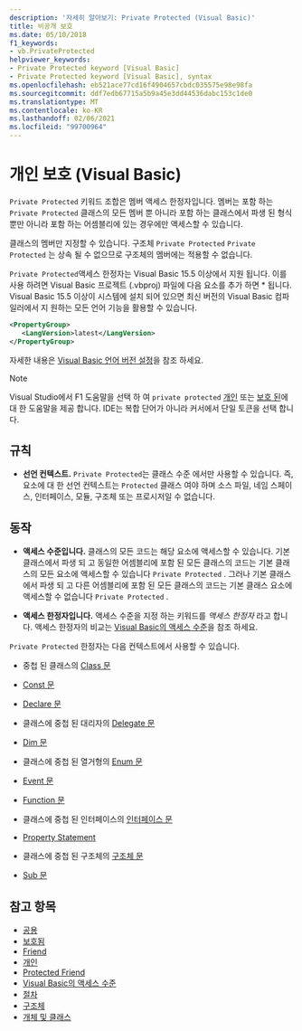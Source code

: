 ```yaml
---
description: '자세히 알아보기: Private Protected (Visual Basic)'
title: 비공개 보호
ms.date: 05/10/2018
f1_keywords:
- vb.PrivateProtected
helpviewer_keywords:
- Private Protected keyword [Visual Basic]
- Private Protected keyword [Visual Basic], syntax
ms.openlocfilehash: eb521ace77cd16f4904657cbdc035575e98e98fa
ms.sourcegitcommit: ddf7edb67715a5b9a45e3dd44536dabc153c1de0
ms.translationtype: MT
ms.contentlocale: ko-KR
ms.lasthandoff: 02/06/2021
ms.locfileid: "99700964"
---
```

# <a name="private-protected-visual-basic"></a>개인 보호 (Visual Basic)

`Private Protected` 키워드 조합은 멤버 액세스 한정자입니다. 멤버는 포함 하는 `Private Protected` 클래스의 모든 멤버 뿐 아니라 포함 하는 클래스에서 파생 된 형식 뿐만 아니라 포함 하는 어셈블리에 있는 경우에만 액세스할 수 있습니다.

클래스의 멤버만 지정할 수 있습니다. 구조체 `Private Protected` `Private Protected` 는 상속 될 수 없으므로 구조체의 멤버에는 적용할 수 없습니다.

`Private Protected`액세스 한정자는 Visual Basic 15.5 이상에서 지원 됩니다. 이를 사용 하려면 Visual Basic 프로젝트 (.vbproj) 파일에 다음 요소를 추가 하면 \* 됩니다. Visual Basic 15.5 이상이 시스템에 설치 되어 있으면 최신 버전의 Visual Basic 컴파일러에서 지 원하는 모든 언어 기능을 활용할 수 있습니다.

```xml
<PropertyGroup>
   <LangVersion>latest</LangVersion>
</PropertyGroup>
```

자세한 내용은 [Visual Basic 언어 버전 설정](../configure-language-version.md)을 참조 하세요.

> [!NOTE]
> Visual Studio에서 F1 도움말을 선택 하 여 `private protected` [개인](private.md) 또는 [보호 된](protected.md)에 대 한 도움말을 제공 합니다. IDE는 복합 단어가 아니라 커서에서 단일 토큰을 선택 합니다.

## <a name="rules"></a>규칙

- **선언 컨텍스트.** `Private Protected`는 클래스 수준 에서만 사용할 수 있습니다. 즉, 요소에 대 한 선언 컨텍스트는 `Protected` 클래스 여야 하며 소스 파일, 네임 스페이스, 인터페이스, 모듈, 구조체 또는 프로시저일 수 없습니다.

## <a name="behavior"></a>동작

- **액세스 수준입니다.** 클래스의 모든 코드는 해당 요소에 액세스할 수 있습니다. 기본 클래스에서 파생 되 고 동일한 어셈블리에 포함 된 모든 클래스의 코드는 기본 클래스의 모든 요소에 액세스할 수 있습니다 `Private Protected` . 그러나 기본 클래스에서 파생 되 고 다른 어셈블리에 포함 된 모든 클래스의 코드는 기본 클래스 요소에 액세스할 수 없습니다 `Private Protected` .

- **액세스 한정자입니다.** 액세스 수준을 지정 하는 키워드를 *액세스 한정자* 라고 합니다. 액세스 한정자의 비교는 [Visual Basic의 액세스 수준](../../programming-guide/language-features/declared-elements/access-levels.md)을 참조 하세요.

`Private Protected` 한정자는 다음 컨텍스트에서 사용할 수 있습니다.

- 중첩 된 클래스의 [Class 문](../statements/class-statement.md)

- [Const 문](../statements/const-statement.md)

- [Declare 문](../statements/declare-statement.md)

- 클래스에 중첩 된 대리자의 [Delegate 문](../statements/delegate-statement.md)

- [Dim 문](../statements/dim-statement.md)

- 클래스에 중첩 된 열거형의 [Enum 문](../statements/enum-statement.md)

- [Event 문](../statements/event-statement.md)

- [Function 문](../statements/function-statement.md)

- 클래스에 중첩 된 인터페이스의 [인터페이스 문](../statements/interface-statement.md)

- [Property Statement](../statements/property-statement.md)

- 클래스에 중첩 된 구조체의 [구조체 문](../statements/structure-statement.md)

- [Sub 문](../statements/sub-statement.md)

## <a name="see-also"></a>참고 항목

- [공용](public.md)
- [보호됨](protected.md)
- [Friend](friend.md)
- [개인](private.md)
- [Protected Friend](./protected-friend.md)
- [Visual Basic의 액세스 수준](../../programming-guide/language-features/declared-elements/access-levels.md)
- [절차](../../programming-guide/language-features/procedures/index.md)
- [구조체](../../programming-guide/language-features/data-types/structures.md)
- [개체 및 클래스](../../programming-guide/language-features/objects-and-classes/index.md)

